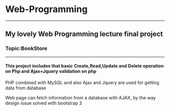 # Web-Programming
---



## My lovely  Web Programming lecture final project
### Topic:BookStore
---
#### This project includes that basic Create,Read,Update and Delete operation on Php and Ajax+Jquery validation on php

PHP combined with MySQL and also Ajax and Jquery are used for getting data from database

Web page can fetch information from a database with AJAX,
by the way design issue solved with bootstrap 3 



